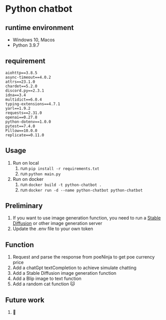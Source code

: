 # Python chatbot
## runtime environment
- Windows 10, Macos
- Python 3.9.7
## requirement
```
aiohttp==3.8.5
async-timeout==4.0.2
attrs==23.1.0
chardet==5.2.0
discord.py==2.3.1
idna==3.4
multidict==6.0.4
typing-extensions==4.7.1
yarl==1.9.2
requests==2.31.0
openai==0.27.8
python-dotenv==1.0.0
pytest==7.4.0
Pillow==10.0.0
replicate==0.11.0
```
## Usage
1. Run on local
   1. run `pip install -r requirements.txt`
   2. run `python main.py`
2. Run on docker
   1. run `docker build -t python-chatbot .`
   2. run `docker run -d --name python-chatbot python-chatbot`
## Preliminary
1. If you want to use image generation function, you need to run a [Stable Diffusion](https://github.com/AUTOMATIC1111/stable-diffusion-webui) or other image generation server
2. Update the .env file to your own token
## Function
1. Request and parse the response from poeNinja to get poe currency price
2. Add a chatGpt textCompletion to achieve simulate chatting
3. Add a Stable Diffusion image generation function
4. Add a Blip image to text function
5. Add a random cat function 🐱
## Future work
1. 🤔